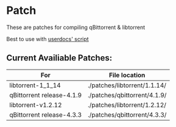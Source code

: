 # Patch
These are patches for compiling qBittorrent & libtorrent

Best to use with [userdocs' script](https://github.com/userdocs/qbittorrent-nox-static)

## Current Availiable Patches:                    
For  | File location
------------- | -------------
libtorrent-1_1_14  | ./patches/libtorrent/1.1.14/
qBittorrent release-4.1.9  | ./patches/qbittorrent/4.1.9/
libtorrent-v1.2.12  | ./patches/libtorrent/1.2.12/
qBittorrent release-4.3.3  | ./patches/qbittorrent/4.3.3/
